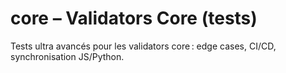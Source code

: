 # core – Validators Core (tests)

Tests ultra avancés pour les validators core : edge cases, CI/CD, synchronisation JS/Python.
